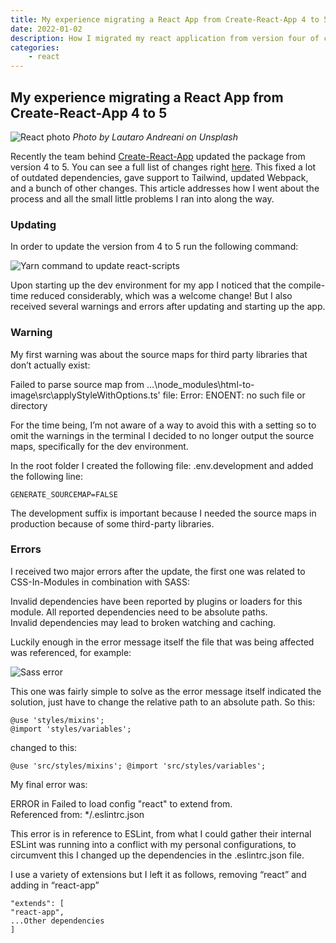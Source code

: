 ```yaml
---
title: My experience migrating a React App from Create-React-App 4 to 5
date: 2022-01-02
description: How I migrated my react application from version four of create-react-app to version five and the errors and warnings I resolved along the way
categories:
    - react
---
```


## My experience migrating a React App from Create-React-App 4 to 5

![React photo](https://cdn.hashnode.com/res/hashnode/image/upload/v1641140789138/CLjlg8feL.jpeg)
_Photo by Lautaro Andreani on Unsplash_

Recently the team behind [Create-React-App](https://create-react-app.dev/) updated the package from version 4 to 5. You can see a full list of changes right [here](https://github.com/facebook/create-react-app/releases). This fixed a lot of outdated dependencies, gave support to Tailwind, updated Webpack, and a bunch of other changes. This article addresses how I went about the process and all the small little problems I ran into along the way.

### Updating

In order to update the version from 4 to 5 run the following command:

![Yarn command to update react-scripts](https://cdn.hashnode.com/res/hashnode/image/upload/v1641140790654/FALCjxcAZ.png)

Upon starting up the dev environment for my app I noticed that the compile-time reduced considerably, which was a welcome change! But I also received several warnings and errors after updating and starting up the app.

### Warning

My first warning was about the source maps for third party libraries that don’t actually exist:

Failed to parse source map from ...\node_modules\html-to-image\src\applyStyleWithOptions.ts' file: Error: ENOENT: no such file or directory

For the time being, I’m not aware of a way to avoid this with a setting so to omit the warnings in the terminal I decided to no longer output the source maps, specifically for the dev environment.

In the root folder I created the following file: .env.development and added the following line:

```
GENERATE_SOURCEMAP=FALSE
```

The development suffix is important because I needed the source maps in production because of some third-party libraries.

### Errors

I received two major errors after the update, the first one was related to CSS-In-Modules in combination with SASS:

Invalid dependencies have been reported by plugins or loaders for this module. All reported dependencies need to be absolute paths.  
Invalid dependencies may lead to broken watching and caching.

Luckily enough in the error message itself the file that was being affected was referenced, for example:

![Sass error](https://cdn.hashnode.com/res/hashnode/image/upload/v1641140792165/iXeMKptnj.png)

This one was fairly simple to solve as the error message itself indicated the solution, just have to change the relative path to an absolute path. So this:

```
@use 'styles/mixins';
@import 'styles/variables';
```

changed to this:

```
@use 'src/styles/mixins'; @import 'src/styles/variables';
```

My final error was:

ERROR in Failed to load config "react" to extend from.  
Referenced from: \*/.eslintrc.json

This error is in reference to ESLint, from what I could gather their internal ESLint was running into a conflict with my personal configurations, to circumvent this I changed up the dependencies in the .eslintrc.json file.

I use a variety of extensions but I left it as follows, removing “react” and adding in “react-app”

```
"extends": [
"react-app",
...Other dependencies
]
```
